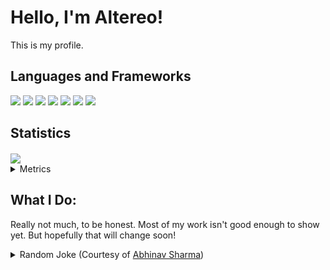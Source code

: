 # Hello, I'm Altereo!
 This is my profile.
 
## Languages and Frameworks
 <span>
  	<img src="https://img.shields.io/badge/node.js%20-%2343853D.svg?&style=for-the-badge&logo=node.js&logoColor=white"/>
   <img src="https://img.shields.io/badge/javascript%20-%23323330.svg?&style=for-the-badge&logo=javascript&logoColor=%23F7DF1E"/>
   <img src="https://img.shields.io/badge/css3%20-%231572B6.svg?&style=for-the-badge&logo=css3&logoColor=white"/>
   <img src="https://img.shields.io/badge/python%20-%2314354C.svg?&style=for-the-badge&logo=python&logoColor=white"/>
   <img src="https://img.shields.io/badge/shell_script%20-%23121011.svg?&style=for-the-badge&logo=gnu-bash&logoColor=white"/>
 </span>
 <span>
   <img src="https://img.shields.io/badge/react%20-%2320232a.svg?&style=for-the-badge&logo=react&logoColor=%2361DAFB"/>
   <img src="https://img.shields.io/badge/jquery%20-%230769AD.svg?&style=for-the-badge&logo=jquery&logoColor=white"/>
 </span>
 
## Statistics
 <a href="https://github.com/anuraghazra/github-readme-stats">
  <img align="center" src="https://github-readme-stats.vercel.app/api?username=altereo&count_private=true&show_icons=true" />
 </a>


<details>
 <summary>
  Metrics
 </summary>
 
<!--START_SECTION:waka-->
**🐱 My GitHub Data** 

> 🏆 50 Contributions in the Year 2021
 > 
> 📦 622.9 kB Used in GitHub's Storage 
 > 
> 🚫 Not Opted to Hire
 > 
> 📜 10 Public Repositories 
 > 
> 🔑 21 Private Repositories  
 > 
**I'm an Early 🐤** 

```text
🌞 Morning    8 commits      █████░░░░░░░░░░░░░░░░░░░░   22.86% 
🌆 Daytime    11 commits     ███████░░░░░░░░░░░░░░░░░░   31.43% 
🌃 Evening    16 commits     ███████████░░░░░░░░░░░░░░   45.71% 
🌙 Night      0 commits      ░░░░░░░░░░░░░░░░░░░░░░░░░   0.0%

```
📅 **I'm Most Productive on Thursday** 

```text
Monday       0 commits      ░░░░░░░░░░░░░░░░░░░░░░░░░   0.0% 
Tuesday      11 commits     ███████░░░░░░░░░░░░░░░░░░   31.43% 
Wednesday    4 commits      ██░░░░░░░░░░░░░░░░░░░░░░░   11.43% 
Thursday     14 commits     ██████████░░░░░░░░░░░░░░░   40.0% 
Friday       6 commits      ████░░░░░░░░░░░░░░░░░░░░░   17.14% 
Saturday     0 commits      ░░░░░░░░░░░░░░░░░░░░░░░░░   0.0% 
Sunday       0 commits      ░░░░░░░░░░░░░░░░░░░░░░░░░   0.0%

```


📊 **This Week I Spent My Time On** 

```text
⌚︎ Time Zone: Australia/Darwin

💬 Programming Languages: 
No Activity Tracked This Week

🔥 Editors: 
No Activity Tracked This Week

🐱‍💻 Projects: 
No Activity Tracked This Week

💻 Operating System: 
No Activity Tracked This Week

```

**I Mostly Code in JavaScript** 

```text
JavaScript               15 repos            ████████████████░░░░░░░░░   65.22% 
C#                       5 repos             █████░░░░░░░░░░░░░░░░░░░░   21.74% 
Python                   2 repos             ██░░░░░░░░░░░░░░░░░░░░░░░   8.7% 
HTML                     1 repo              █░░░░░░░░░░░░░░░░░░░░░░░░   4.35%

```


**Timeline**

![Chart not found](https://raw.githubusercontent.com/altereo/altereo/master/charts/bar_graph.png) 


 Last Updated on 30/12/2021
<!--END_SECTION:waka-->
</details>

## What I Do:
 Really not much, to be honest. Most of my work isn't good enough to show yet. But hopefully that will change soon!

<details>
 <summary>
  Random Joke (Courtesy of <a href=https://github.com/ABSphreak/readme-jokes>Abhinav Sharma</a>)
 </summary>
 <img src="https://readme-jokes.vercel.app/api" alt="Jokes Card" />
</details>
